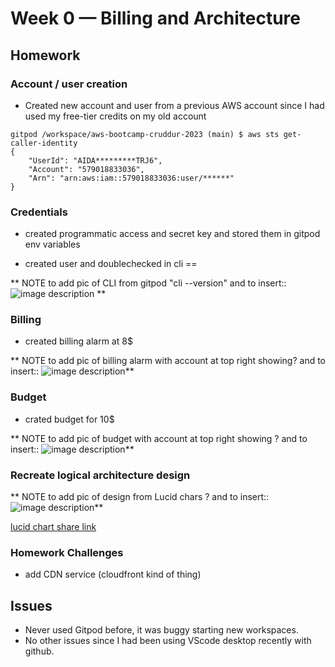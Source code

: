 # Week 0 — Billing and Architecture


## Homework

### Account / user creation
- Created new account and user from a previous AWS account since I had used my free-tier credits on my old account

```
gitpod /workspace/aws-bootcamp-cruddur-2023 (main) $ aws sts get-caller-identity
{
    "UserId": "AIDA*********TRJ6",
    "Account": "579018833036",
    "Arn": "arn:aws:iam::579018833036:user/******"
}
```


### Credentials

- created programmatic access and secret key and stored them in gitpod env variables



- created user and doublechecked in cli == 

** NOTE to add pic of CLI from gitpod "cli --version"     and to insert:: ![image description](assets/image.jpg) **



### Billing

- created billing alarm at 8$

** NOTE to add pic of billing alarm with account at top right showing?     and to insert:: ![image description](assets/image.jpg)**


### Budget

- crated budget for 10$

** NOTE to add pic of budget with account at top right showing ?     and to insert:: ![image description](assets/image.jpg)**


### Recreate logical architecture design

** NOTE to add pic of design from Lucid chars ?     and to insert:: ![image description](assets/image.jpg)**

[lucid chart share link](afagrsgsdrg.com)

### Homework Challenges

- add CDN service (cloudfront kind of thing)

## Issues

- Never used Gitpod before, it was buggy starting new workspaces.
- No other issues since I had been using VScode desktop recently with github.
